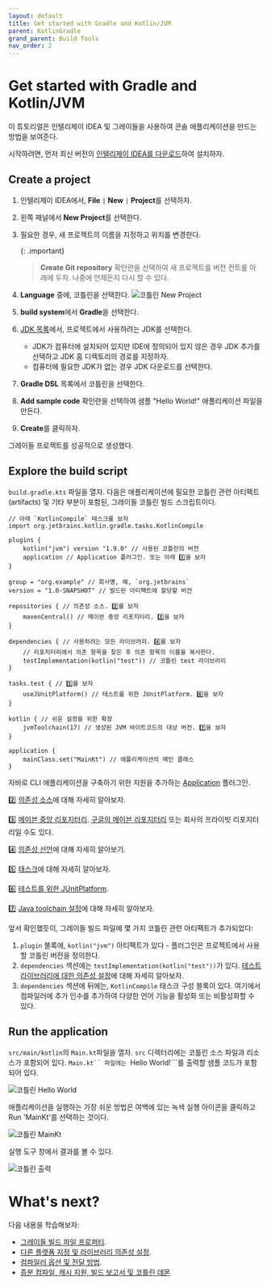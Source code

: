 ```yaml
---
layout: default
title: Get started with Gradle and Kotlin/JVM
parent: KotlinGradle
grand_parent: Build Tools
nav_order: 2
---
```


# Get started with Gradle and Kotlin/JVM

이 튜토리얼은 인텔리제이 IDEA 및 그레이들을 사용하여 콘솔 애플리케이션을 만드는 방법을 보여준다.

시작하려면, 먼저 최신 버전의 [인텔리제이 IDEA를 다운로드](https://www.jetbrains.com/idea/download/?section=mac)하여 설치하자.

## Create a project
1. 인텔리제이 IDEA에서, **File** `|` **New** `|` **Project**를 선택하자.
2. 왼쪽 패널에서 **New Project**를 선택한다.
3. 필요한 경우, 새 프로젝트의 이름을 지정하고 위치를 변경한다.

    {: .important}
    >**Create Git repository** 확인란을 선택하여 새 프로젝트를 버전  컨트롤 아래에 두자. 나중에 언제든지 다시 할 수 있다.
4. **Language** 중에, 코틀린을 선택한다.
![코틀린 New Project](https://kotlinlang.org/docs/images/jvm-new-gradle-project.png)
5. **build system**에서 **Gradle**을 선택한다.
6. [JDK 목록](https://www.oracle.com/java/technologies/downloads/)에서, 프로젝트에서 사용하려는 JDK를 선택한다.
    - JDK가 컴퓨터에 설치되어 있지만 IDE에 정의되어 있지 않은 경우 JDK 추가를 선택하고 JDK 홈 디렉토리의 경로를 지정하자.
    - 컴퓨터에 필요한 JDK가 없는 경우 JDK 다운로드를 선택한다.
7. **Gradle DSL** 목록에서 코틀린을 선택한다.
8. **Add sample code** 확인란을 선택하여 샘플 "Hello World!" 애플리케이션 파일을 만든다.
9. **Create**를 클릭하자.

그레이들 프로젝트를 성공적으로 생성했다.

## Explore the build script
```build.gradle.kts``` 파일을 열자. 다음은 애플리케이션에 필요한 코틀린 관련 아티팩트(artifacts) 및 기타 부분이 포함된, 그레이들 코틀린 빌드 스크립트이다.

```
// 아래 `KotlinCompile` 태스크를 보자
import org.jetbrains.kotlin.gradle.tasks.KotlinCompile

plugins {
    kotlin("jvm") version "1.9.0" // 사용된 코틀린의 버전
    application // Application 플러그인. 또는 아래 1️⃣을 보자
}

group = "org.example" // 회사명, 예, `org.jetbrains`
version = "1.0-SNAPSHOT" // 빌드된 아티팩트에 할당할 버전

repositories { // 의존성 소스. 2️⃣를 보자
    mavenCentral() // 메이븐 중앙 리포지터리. 3️⃣을 보자
}

dependencies { // 사용하려는 모든 라이브러리. 4️⃣를 보자
    // 리포지터리에서 의존 항목을 찾은 후 의존 항목의 이름을 복사한다.
    testImplementation(kotlin("test")) // 코틀린 test 라이브러리
}

tasks.test { // 5️⃣를 보자
    useJUnitPlatform() // 테스트를 위한 JUnitPlatform. 6️⃣을 보자
}

kotlin { // 쉬운 설정을 위한 확장
    jvmToolchain(17) // 생성된 JVM 바이트코드의 대상 버전. 7️⃣을 보자
}

application {
    mainClass.set("MainKt") // 애플리케이션의 메인 클래스
}
```

자바로 CLI 애플리케이션을 구축하기 위한 지원을 추가하는 [Application](https://docs.gradle.org/current/userguide/application_plugin.html) 플러그인.

2️⃣ [의존성 소스](https://docs.gradle.org/current/userguide/declaring_repositories.html)에 대해 자세히 알아보자.

3️⃣ [메이븐 중앙 리포지터리](https://central.sonatype.com/?smo=true). [구글의 메이븐 리포지터리](https://maven.google.com/web/index.html) 또는 회사의 프라이빗 리포지터리일 수도 있다.

4️⃣ [의존성 선언](https://docs.gradle.org/current/userguide/declaring_dependencies.html)에 대해 자세히 알아보기.

5️⃣ [태스크](https://docs.gradle.org/current/dsl/org.gradle.api.Task.html)에 대해 자세히 알아보자.

6️⃣ [테스트를 위한 JUnitPlatform](https://docs.gradle.org/current/javadoc/org/gradle/api/tasks/testing/Test.html#useJUnitPlatform).

7️⃣ [Java toolchain 설정](https://onestone9900.github.io/docs/kotlin/Tools/Build%20Tools/Gradle/3.%20configure_a_gradle_project/#gradle-java-toolchains-support)에 대해 자세히 알아보자.


앞서 확인했듯이, 그레이들 빌드 파일에 몇 가지 코틀린 관련 아티팩트가 추가되었다:

1. ```plugin``` 블록에, ```kotlin("jvm")``` 아티팩트가 있다 - 플러그인은 프로젝트에서 사용할 코틀린 버전을 정의한다.
2. ```dependencies``` 섹션에는 ```testImplementation(kotlin("test"))```가 있다. [테스트 라이브러리에 대한 의존성 설정](https://onestone9900.github.io/docs/kotlin/Tools/Build%20Tools/Gradle/3.%20configure_a_gradle_project/#set-dependencies-on-test-libraries)에 대해 자세히 알아보자.
3. ```dependencies``` 섹션에 뒤에는, ```KotlinCompile``` 태스크 구성 블록이 있다. 여기에서 컴파일러에 추가 인수를 추가하여 다양한 언어 기능을 활성화 또는 비활성화할 수 있다.


## Run the application
 ```src/main/kotlin```의 ```Main.kt```파일을 열자. 
```src``` 디렉터리에는 코틀린 소스 파일과 리소스가 포함되어 있다. ```Main.kt`` 파일에는 ```Hello World!```를 출력할 샘플 코드가 포함되어 있다.

![코틀린 Hello World](https://kotlinlang.org/docs/images/jvm-main-kt-initial-gradle.png)

애플리케이션을 실행하는 가장 쉬운 방법은 여백에 있는 녹색 실행 아이콘을 클릭하고 Run 'MainKt'를 선택하는 것이다.

![코틀린 MainKt](https://kotlinlang.org/docs/images/jvm-run-app-gradle.png)

실행 도구 창에서 결과를 볼 수 있다.

![코틀린 출력](https://kotlinlang.org/docs/images/jvm-output-gradle.png)


# What's next?

다음 내용을 학습해보자:

- [그레이들 빌드 파일 프로퍼티](https://docs.gradle.org/current/dsl/org.gradle.api.Project.html#N14E9A).
- [다른 플랫폼 지정 및 라이브러리 의존성 설정](https://kotlinlang.org/docs/gradle-configure-project.html).
- [컴파일러 옵션 및 전달 방법](https://kotlinlang.org/docs/gradle-compiler-options.html).
- [증분 컴파일, 캐시 지원, 빌드 보고서 및 코틀린 데몬](https://kotlinlang.org/docs/gradle-compilation-and-caches.html)